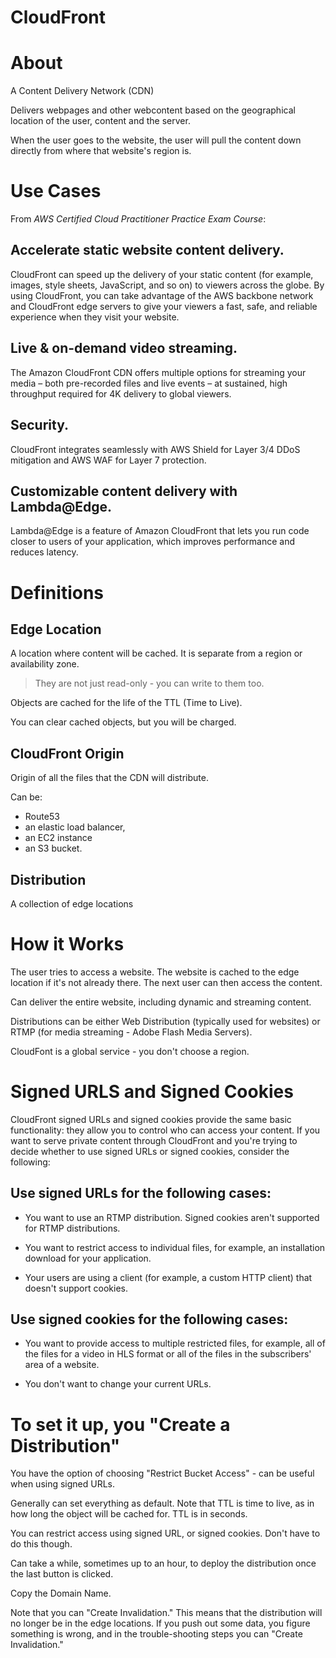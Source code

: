 # CloudFront


# About
A Content Delivery Network (CDN) 

Delivers webpages and other webcontent based on the geographical location of the user, content and the server.

When the user goes to the website, the user will pull the content down directly from where that website's region is.

# Use Cases

From *AWS Certified Cloud Practitioner Practice Exam Course*:

## Accelerate static website content delivery.

CloudFront can speed up the delivery of your static content (for example, images, style sheets, JavaScript, and so on) to viewers across the globe. By using CloudFront, you can take advantage of the AWS backbone network and CloudFront edge servers to give your viewers a fast, safe, and reliable experience when they visit your website.

## Live & on-demand video streaming.

The Amazon CloudFront CDN offers multiple options for streaming your media – both pre-recorded files and live events – at sustained, high throughput required for 4K delivery to global viewers.

## Security.

CloudFront integrates seamlessly with AWS Shield for Layer 3/4 DDoS mitigation and AWS WAF for Layer 7 protection.

## Customizable content delivery with Lambda@Edge.

Lambda@Edge is a feature of Amazon CloudFront that lets you run code closer to users of your application, which improves performance and reduces latency.

# Definitions

## Edge Location

A location where content will be cached. It is separate from a region or availability zone.

> They are not just read-only - you can write to them too.

Objects are cached for the life of the TTL (Time to Live).

You can clear cached objects, but you will be charged. 

## CloudFront Origin

Origin of all the files that the CDN will distribute. 

Can be: 

* Route53
* an elastic load balancer, 
* an EC2 instance
* an S3 bucket.

## Distribution

A collection of edge locations

# How it Works

The user tries to access a website. The website is cached to the edge location if it's not already there. The next user can then access the content.

Can deliver the entire website, including dynamic and streaming content. 

Distributions can be either Web Distribution (typically used for websites) or RTMP (for media streaming - Adobe Flash Media Servers).

CloudFont is a global service - you don't choose a region.

# Signed URLS and Signed Cookies

CloudFront signed URLs and signed cookies provide the same basic functionality: they allow you to control who can access your content. If you want to serve private content through CloudFront and you're trying to decide whether to use signed URLs or signed cookies, consider the following:

## Use signed URLs for the following cases:

- You want to use an RTMP distribution. Signed cookies aren't supported for RTMP distributions.

- You want to restrict access to individual files, for example, an installation download for your application.

- Your users are using a client (for example, a custom HTTP client) that doesn't support cookies.

## Use signed cookies for the following cases:

- You want to provide access to multiple restricted files, for example, all of the files for a video in HLS format or all of the files in the subscribers' area of a website.

- You don't want to change your current URLs.

# To set it up, you "Create a Distribution"

You have the option of choosing "Restrict Bucket Access" - can be useful when using signed URLs. 

Generally can set everything as default. Note that TTL is time to live, as in how long the object will be cached for. TTL is in seconds.

You can restrict access using signed URL, or signed cookies. Don't have to do this though. 

Can take a while, sometimes up to an hour, to deploy the distribution once the last button is clicked. 

Copy the Domain Name. 

Note that you can "Create Invalidation." This means that the distribution will no longer be in the edge locations. If you push out some data, you figure something is wrong, and in the trouble-shooting steps you can "Create Invalidation."
